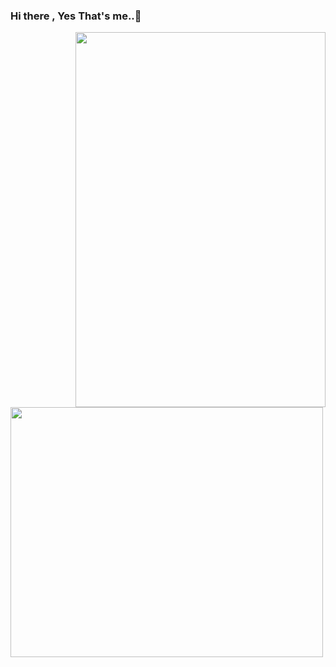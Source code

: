 ### Hi there , Yes That's me..👋


</body>
<img src="https://gifdb.com/images/high/programming-angry-punching-keyboard-fw45yh2e39g24ylb.gif" align="right" width= "400" height= "600" alt="">

<img src="https://i.gifer.com/6tXM.gif" align="left" width= "500" height= "400" alt="">

<!--
**apurakshit2001/apurakshit2001** is a ✨ _special_ ✨ repository because its `README.md` (this file) appears on your GitHub profile.

Here are some ideas to get you started:

- 🔭 I’m currently working on ...
- 🌱 I’m currently learning ...
- 👯 I’m looking to collaborate on ...
- 🤔 I’m looking for help with ...
- 💬 Ask me about ...
- 📫 How to reach me: ...
- 😄 Pronouns: ...
- ⚡ Fun fact: ...
-->
